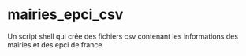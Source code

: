 # mairies_epci_csv
Un script shell qui crée des fichiers csv contenant les informations des mairies et des epci de france
